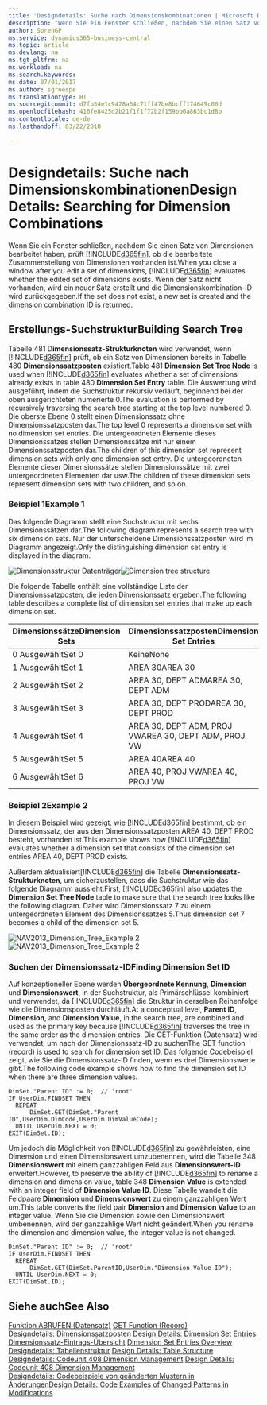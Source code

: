```yaml
---
title: 'Designdetails: Suche nach Dimensionskombinationen | Microsoft Docs'
description: "Wenn Sie ein Fenster schließen, nachdem Sie einen Satz von Dimensionen bearbeitet haben, prüft Business Central, ob die bearbeitete Zusammenstellung von Dimensionen vorhanden ist. Wenn der Satz nicht vorhanden, wird ein neuer Satz erstellt und die Dimensionskombination-ID wird zurückgegeben."
author: SorenGP
ms.service: dynamics365-business-central
ms.topic: article
ms.devlang: na
ms.tgt_pltfrm: na
ms.workload: na
ms.search.keywords: 
ms.date: 07/01/2017
ms.author: sgroespe
ms.translationtype: HT
ms.sourcegitcommit: d7fb34e1c9428a64c71ff47be8bcff174649c00d
ms.openlocfilehash: 416fe8425d2b21f1f1f72b2f159bb6a863bc1d8b
ms.contentlocale: de-de
ms.lasthandoff: 03/22/2018

---
```

# <a name="design-details-searching-for-dimension-combinations"></a><span data-ttu-id="5759a-104">Designdetails: Suche nach Dimensionskombinationen</span><span class="sxs-lookup"><span data-stu-id="5759a-104">Design Details: Searching for Dimension Combinations</span></span>
<span data-ttu-id="5759a-105">Wenn Sie ein Fenster schließen, nachdem Sie einen Satz von Dimensionen bearbeitet haben, prüft [!INCLUDE[d365fin](includes/d365fin_md.md)], ob die bearbeitete Zusammenstellung von Dimensionen vorhanden ist.</span><span class="sxs-lookup"><span data-stu-id="5759a-105">When you close a window after you edit a set of dimensions, [!INCLUDE[d365fin](includes/d365fin_md.md)] evaluates whether the edited set of dimensions exists.</span></span> <span data-ttu-id="5759a-106">Wenn der Satz nicht vorhanden, wird ein neuer Satz erstellt und die Dimensionskombination-ID wird zurückgegeben.</span><span class="sxs-lookup"><span data-stu-id="5759a-106">If the set does not exist, a new set is created and the dimension combination ID is returned.</span></span>  

## <a name="building-search-tree"></a><span data-ttu-id="5759a-107">Erstellungs-Suchstruktur</span><span class="sxs-lookup"><span data-stu-id="5759a-107">Building Search Tree</span></span>  
 <span data-ttu-id="5759a-108">Tabelle 481 D**imensionssatz-Strukturknoten** wird verwendet, wenn [!INCLUDE[d365fin](includes/d365fin_md.md)] prüft, ob ein Satz von Dimensionen bereits in Tabelle 480 **Dimensionssatzposten** existiert.</span><span class="sxs-lookup"><span data-stu-id="5759a-108">Table 481 **Dimension Set Tree Node** is used when [!INCLUDE[d365fin](includes/d365fin_md.md)] evaluates whether a set of dimensions already exists in table 480 **Dimension Set Entry** table.</span></span> <span data-ttu-id="5759a-109">Die Auswertung wird ausgeführt, indem die Suchstruktur rekursiv verläuft, beginnend bei der oben ausgerichteten numerierte 0.</span><span class="sxs-lookup"><span data-stu-id="5759a-109">The evaluation is performed by recursively traversing the search tree starting at the top level numbered 0.</span></span> <span data-ttu-id="5759a-110">Die oberste Ebene 0 stellt einen Dimensionssatz ohne Dimensionssatzposten dar.</span><span class="sxs-lookup"><span data-stu-id="5759a-110">The top level 0 represents a dimension set with no dimension set entries.</span></span> <span data-ttu-id="5759a-111">Die untergeordneten Elemente dieses Dimensionssatzes stellen Dimensionssätze mit nur einem Dimensionssatzposten dar.</span><span class="sxs-lookup"><span data-stu-id="5759a-111">The children of this dimension set represent dimension sets with only one dimension set entry.</span></span> <span data-ttu-id="5759a-112">Die untergeordneten Elemente dieser Dimensionssätze stellen Dimensionssätze mit zwei untergeordneten Elementen dar usw.</span><span class="sxs-lookup"><span data-stu-id="5759a-112">The children of these dimension sets represent dimension sets with two children, and so on.</span></span>  

### <a name="example-1"></a><span data-ttu-id="5759a-113">Beispiel 1</span><span class="sxs-lookup"><span data-stu-id="5759a-113">Example 1</span></span>  
 <span data-ttu-id="5759a-114">Das folgende Diagramm stellt eine Suchstruktur mit sechs Dimensionssätzen dar.</span><span class="sxs-lookup"><span data-stu-id="5759a-114">The following diagram represents a search tree with six dimension sets.</span></span> <span data-ttu-id="5759a-115">Nur der unterscheidene Dimensionssatzposten wird im Diagramm angezeigt.</span><span class="sxs-lookup"><span data-stu-id="5759a-115">Only the distinguishing dimension set entry is displayed in the diagram.</span></span>  

 <span data-ttu-id="5759a-116">![Dimensionsstruktur Datenträger](media/nav2013_dimension_tree.png "NAV2013_Dimension_Tree")</span><span class="sxs-lookup"><span data-stu-id="5759a-116">![Dimension tree structure](media/nav2013_dimension_tree.png "NAV2013_Dimension_Tree")</span></span>  

 <span data-ttu-id="5759a-117">Die folgende Tabelle enthält eine vollständige Liste der Dimensionssatzposten, die jeden Dimensionssatz ergeben.</span><span class="sxs-lookup"><span data-stu-id="5759a-117">The following table describes a complete list of dimension set entries that make up each dimension set.</span></span>  

|<span data-ttu-id="5759a-118">Dimensionssätze</span><span class="sxs-lookup"><span data-stu-id="5759a-118">Dimension Sets</span></span>|<span data-ttu-id="5759a-119">Dimensionssatzposten</span><span class="sxs-lookup"><span data-stu-id="5759a-119">Dimension Set Entries</span></span>|  
|--------------------|---------------------------|  
|<span data-ttu-id="5759a-120">0 Ausgewählt</span><span class="sxs-lookup"><span data-stu-id="5759a-120">Set 0</span></span>|<span data-ttu-id="5759a-121">Keine</span><span class="sxs-lookup"><span data-stu-id="5759a-121">None</span></span>|  
|<span data-ttu-id="5759a-122">1 Ausgewählt</span><span class="sxs-lookup"><span data-stu-id="5759a-122">Set 1</span></span>|<span data-ttu-id="5759a-123">AREA 30</span><span class="sxs-lookup"><span data-stu-id="5759a-123">AREA 30</span></span>|  
|<span data-ttu-id="5759a-124">2 Ausgewählt</span><span class="sxs-lookup"><span data-stu-id="5759a-124">Set 2</span></span>|<span data-ttu-id="5759a-125">AREA 30, DEPT ADM</span><span class="sxs-lookup"><span data-stu-id="5759a-125">AREA 30, DEPT ADM</span></span>|  
|<span data-ttu-id="5759a-126">3 Ausgewählt</span><span class="sxs-lookup"><span data-stu-id="5759a-126">Set 3</span></span>|<span data-ttu-id="5759a-127">AREA 30, DEPT PROD</span><span class="sxs-lookup"><span data-stu-id="5759a-127">AREA 30, DEPT PROD</span></span>|  
|<span data-ttu-id="5759a-128">4 Ausgewählt</span><span class="sxs-lookup"><span data-stu-id="5759a-128">Set 4</span></span>|<span data-ttu-id="5759a-129">AREA 30, DEPT ADM, PROJ VW</span><span class="sxs-lookup"><span data-stu-id="5759a-129">AREA 30, DEPT ADM, PROJ VW</span></span>|  
|<span data-ttu-id="5759a-130">5 Ausgewählt</span><span class="sxs-lookup"><span data-stu-id="5759a-130">Set 5</span></span>|<span data-ttu-id="5759a-131">AREA 40</span><span class="sxs-lookup"><span data-stu-id="5759a-131">AREA 40</span></span>|  
|<span data-ttu-id="5759a-132">6 Ausgewählt</span><span class="sxs-lookup"><span data-stu-id="5759a-132">Set 6</span></span>|<span data-ttu-id="5759a-133">AREA 40, PROJ VW</span><span class="sxs-lookup"><span data-stu-id="5759a-133">AREA 40, PROJ VW</span></span>|  

### <a name="example-2"></a><span data-ttu-id="5759a-134">Beispiel 2</span><span class="sxs-lookup"><span data-stu-id="5759a-134">Example 2</span></span>  
 <span data-ttu-id="5759a-135">In diesem Beispiel wird gezeigt, wie [!INCLUDE[d365fin](includes/d365fin_md.md)] bestimmt, ob ein Dimensionssatz, der aus den Dimensionssatzposten AREA 40, DEPT PROD besteht, vorhanden ist.</span><span class="sxs-lookup"><span data-stu-id="5759a-135">This example shows how [!INCLUDE[d365fin](includes/d365fin_md.md)] evaluates whether a dimension set that consists of the dimension set entries AREA 40, DEPT PROD exists.</span></span>  

 <span data-ttu-id="5759a-136">Außerdem aktualisiert[!INCLUDE[d365fin](includes/d365fin_md.md)] die Tabelle **Dimensionssatz-Strukturknoten**, um sicherzustellen, dass die Suchstruktur wie das folgende Diagramm aussieht.</span><span class="sxs-lookup"><span data-stu-id="5759a-136">First, [!INCLUDE[d365fin](includes/d365fin_md.md)] also updates the **Dimension Set Tree Node** table to make sure that the search tree looks like the following diagram.</span></span> <span data-ttu-id="5759a-137">Daher wird Dimensionssatz 7 zu einem untergeordneten Element des Dimensionssatzes 5.</span><span class="sxs-lookup"><span data-stu-id="5759a-137">Thus dimension set 7 becomes a child of the dimension set 5.</span></span>  

 <span data-ttu-id="5759a-138">![NAV2013&#95;Dimension&#95;Tree&#95;Example 2](media/nav2013_dimension_tree_example2.png "NAV2013_Dimension_Tree_Example2")</span><span class="sxs-lookup"><span data-stu-id="5759a-138">![NAV2013&#95;Dimension&#95;Tree&#95;Example 2](media/nav2013_dimension_tree_example2.png "NAV2013_Dimension_Tree_Example2")</span></span>  

### <a name="finding-dimension-set-id"></a><span data-ttu-id="5759a-139">Suchen der Dimensionssatz-ID</span><span class="sxs-lookup"><span data-stu-id="5759a-139">Finding Dimension Set ID</span></span>  
 <span data-ttu-id="5759a-140">Auf konzeptioneller Ebene werden **Übergeordnete Kennung**, **Dimension** und **Dimensionswert**, in der Suchstruktur, als Primärschlüssel kombiniert und verwendet, da [!INCLUDE[d365fin](includes/d365fin_md.md)] die Struktur in derselben Reihenfolge wie die Dimensionsposten durchläuft.</span><span class="sxs-lookup"><span data-stu-id="5759a-140">At a conceptual level, **Parent ID**, **Dimension**, and **Dimension Value**, in the search tree, are combined and used as the primary key because [!INCLUDE[d365fin](includes/d365fin_md.md)] traverses the tree in the same order as the dimension entries.</span></span> <span data-ttu-id="5759a-141">Die GET-Funktion (Datensatz) wird verwendet, um nach der Dimensionssatz-ID zu suchen</span><span class="sxs-lookup"><span data-stu-id="5759a-141">The GET function (record) is used to search for dimension set ID.</span></span> <span data-ttu-id="5759a-142">Das folgende Codebeispiel zeigt, wie Sie die Dimensionssatz-ID finden, wenn es drei Dimensionswerte gibt.</span><span class="sxs-lookup"><span data-stu-id="5759a-142">The following code example shows how to find the dimension set ID when there are three dimension values.</span></span>  

```  
DimSet."Parent ID" := 0;  // 'root'  
IF UserDim.FINDSET THEN  
  REPEAT  
      DimSet.GET(DimSet."Parent ID",UserDim.DimCode,UserDim.DimValueCode);  
  UNTIL UserDim.NEXT = 0;  
EXIT(DimSet.ID);  

```  

 <span data-ttu-id="5759a-143">Um jedoch die Möglichkeit von [!INCLUDE[d365fin](includes/d365fin_md.md)] zu gewährleisten, eine Dimension und einen Dimensionswert umzubenennen, wird die Tabelle 348 **Dimensionswert** mit einem ganzzahligen Feld aus **Dimensionswert-ID** erweitert.</span><span class="sxs-lookup"><span data-stu-id="5759a-143">However, to preserve the ability of [!INCLUDE[d365fin](includes/d365fin_md.md)] to rename a dimension and dimension value, table 348 **Dimension Value** is extended with an integer field of **Dimension Value ID**.</span></span> <span data-ttu-id="5759a-144">Diese Tabelle wandelt die Feldpaare **Dimension** und **Dimensionswert** zu einem ganzzahligen Wert um.</span><span class="sxs-lookup"><span data-stu-id="5759a-144">This table converts the field pair **Dimension** and **Dimension Value** to an integer value.</span></span> <span data-ttu-id="5759a-145">Wenn Sie die Dimension sowie den Dimensionswert umbenennen, wird der ganzzahlige Wert nicht geändert.</span><span class="sxs-lookup"><span data-stu-id="5759a-145">When you rename the dimension and dimension value, the integer value is not changed.</span></span>  

```  
DimSet."Parent ID" := 0;  // 'root'  
IF UserDim.FINDSET THEN  
  REPEAT  
      DimSet.GET(DimSet.ParentID,UserDim."Dimension Value ID");  
  UNTIL UserDim.NEXT = 0;  
EXIT(DimSet.ID);  

```  

## <a name="see-also"></a><span data-ttu-id="5759a-146">Siehe auch</span><span class="sxs-lookup"><span data-stu-id="5759a-146">See Also</span></span>  
 <span data-ttu-id="5759a-147">[Funktion ABRUFEN (Datensatz)](/dynamics-nav/GET-Function--Record-)  </span><span class="sxs-lookup"><span data-stu-id="5759a-147">[GET Function (Record)](/dynamics-nav/GET-Function--Record-)  </span></span>  
 <span data-ttu-id="5759a-148">[Designdetails: Dimensionssatzposten](design-details-dimension-set-entries.md) </span><span class="sxs-lookup"><span data-stu-id="5759a-148">[Design Details: Dimension Set Entries](design-details-dimension-set-entries.md) </span></span>  
 <span data-ttu-id="5759a-149">[Dimensionssatz-Eintrags-Übersicht](design-details-dimension-set-entries-overview.md) </span><span class="sxs-lookup"><span data-stu-id="5759a-149">[Dimension Set Entries Overview](design-details-dimension-set-entries-overview.md) </span></span>  
 <span data-ttu-id="5759a-150">[Designdetails: Tabellenstruktur](design-details-table-structure.md) </span><span class="sxs-lookup"><span data-stu-id="5759a-150">[Design Details: Table Structure](design-details-table-structure.md) </span></span>  
 <span data-ttu-id="5759a-151">[Designdetails: Codeunit 408 Dimension Management](design-details-codeunit-408-dimension-management.md) </span><span class="sxs-lookup"><span data-stu-id="5759a-151">[Design Details: Codeunit 408 Dimension Management](design-details-codeunit-408-dimension-management.md) </span></span>  
 [<span data-ttu-id="5759a-152">Designdetails: Codebeispiele von geänderten Mustern in Änderungen</span><span class="sxs-lookup"><span data-stu-id="5759a-152">Design Details: Code Examples of Changed Patterns in Modifications</span></span>](design-details-code-examples-of-changed-patterns-in-modifications.md)

